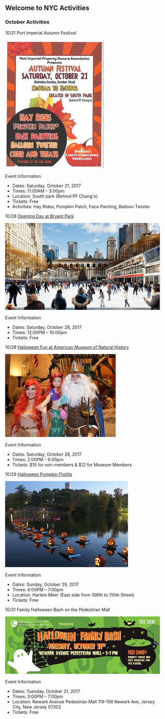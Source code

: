 ## Welcome to NYC Activities

### October Activities

10/21 Port Imperial Autumn Festival

<img src="Images/Fall-Festival.png" class="inline"/>

Event Information
- Dates: Saturday, October 21, 2017
- Times: 11:00AM – 3:00pm
- Location: South park (Behind PF Chang's)
- Tickets: Free
- Activities:  Hay Rides, Pumpkin Patch, Face Painting, Balloon Twister

10/28 [Opening Day at Bryant Park](http://bryantpark.org/amenities/bank-of-america-winter-village-at-bryant-park) 

<img src="Images/Winter_Village.png" class="inline"/>

Event Information
- Dates: Saturday, October 28, 2017
- Times: 12:00PM – 10:00pm
- Tickets: Free

10/28 [Halloween Fun at American Museum of Natural History](https://www.amnh.org/calendar/halloween-celebration)

<img src="Images/halloween.png" class="inline"/>

Event Information
- Dates: Saturday, October 28, 2017
- Times: 2:00PM – 6:00pm
- Tickets: $15 for non-members & $12 for Museum Members

10/29 [Halloween Pumpkin Flotilla](http://www.centralparknyc.org/events/individual-events/halloween.html?utm_medium=social&utm_source=cpc-engagement&utm_campaign=201709_halloween&utm_content=fb?referrer=https://l.facebook.com/) 

<img src="Images/pumpkin-flotilla-night.png" class="inline"/>

Event Information
- Dates: Sunday, October 29, 2017
- Times: 4:00PM – 7:00pm
- Location: Harlem Meer (East side from 106th to 110th Street)
- Tickets: Free

10/31 Family Halloween Bash on the Pedestrian Mall

<img src="Images/Bash.png" class="inline"/>

Event Information
- Dates: Tuesday, October 31, 2017
- Times: 3:00PM – 7:00pm
- Location: Newark Avenue Pedestrian Mall 119-158 Newark Ave, Jersey City, New Jersey 07302
- Tickets: Free
